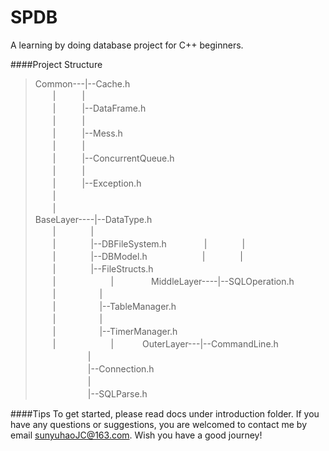 # SPDB
A learning by doing database project for C++ beginners.

####Project Structure
>  Common---|--Cache.h  
>　　|　　　|  
>　　|　　　|--DataFrame.h  
>　　|　　　|  
>　　|　　　|--Mess.h  
>　　|　　　|    
>　　|　　　|--ConcurrentQueue.h  
>　　|　　　|  
>　　|　　　|--Exception.h  
>　　|  
>　　|  
>BaseLayer----|--DataType.h  
>　　|　　　　|  
>　　|　　　　|--DBFileSystem.h　　
>　　|　　　　|  
>　　|　　　　|--DBModel.h　　　　
>　　|　　　　|  
>　　|　　　　|--FileStructs.h  
>　　|　　　　 
>　　|　　　　
>MiddleLayer----|--SQLOperation.h  
>　　|　　　　　|  
>　　|　　　　　|--TableManager.h  
>　　|　　　　　|  
>　　|　　　　　|--TimerManager.h  
>　　|　　　　
>　　|　　　
>OuterLayer---|--CommandLine.h  
>　　　　　　|  
>　　　　　　|--Connection.h  
>　　　　　　|  
>　　　　　　|--SQLParse.h    

####Tips
To get started, please read docs under introduction folder.
If you have any questions or suggestions, you are welcomed to contact me by email sunyuhaoJC@163.com.
Wish you have a good journey!
